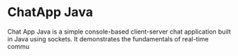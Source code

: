 <h1>ChatApp Java</h1>
<p>
  Chat App Java is a simple console-based client-server chat application built in Java using sockets. It demonstrates the fundamentals of real-time commu
</p> 
